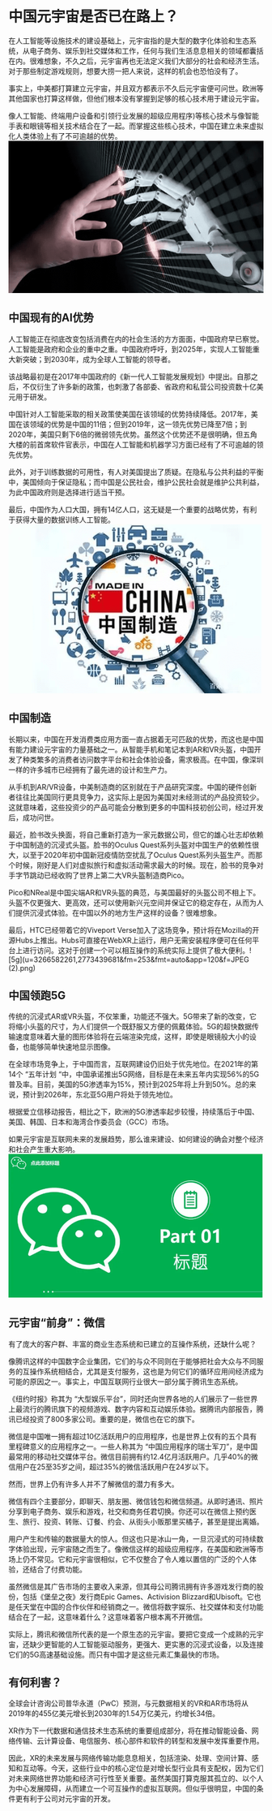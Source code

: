 # 中国元宇宙是否已在路上？




在人工智能等设施技术的建设基础上，元宇宙指的是大型的数字化体验和生态系统，从电子商务、娱乐到社交媒体和工作，任何与我们生活息息相关的领域都囊括在内。很难想象，不久之后，元宇宙再也无法定义我们大部分的社会和经济生活。对于那些制定游戏规则，想要大捞一把人来说，这样的机会也恐怕没有了。

事实上，中美都打算建立元宇宙，并且双方都表示不久后元宇宙便可问世。欧洲等其他国家也打算这样做，但他们根本没有掌握到足够的核心技术用于建设元宇宙。

像人工智能、终端用户设备和引领行业发展的超级应用程序)等核心技术与像智能手表和眼镜等相关技术结合在了一起。而掌握这些核心技术，中国在建立未来虚拟化人类体验上有了不可逾越的优势。![ai](u=3827379066,3348559567&fm=253&fmt=auto&app=120&f=JPEG.png)

## **中国现有的AI优势**

人工智能正在彻底改变包括消费在内的社会生活的方方面面，中国政府早已察觉。人工智能是政府和企业的重中之重。中国政府呼吁，到2025年，实现人工智能重大新突破；到2030年，成为全球人工智能的领导者。

该战略最初是在2017年中国政府的《新一代人工智能发展规划》中提出。自那之后，不仅衍生了许多新的政策，也刺激了各部委、省政府和私营公司投资数十亿美元用于研发。

中国针对人工智能采取的相关政策使美国在该领域的优势持续降低。2017年，美国在该领域的优势是中国的11倍；但到2019年，这一领先优势已降至7倍；到2020年，美国只剩下6倍的微弱领先优势。虽然这个优势还不是很明确，但五角大楼的前首席软件官表示，中国在人工智能和机器学习方面已经有了不可逾越的领先优势。

此外，对于训练数据的可用性，有人对美国提出了质疑。在隐私与公共利益的平衡中，美国倾向于保证隐私；而中国是公民社会，维护公民社会就是维护公共利益，为此中国政府则是选择进行适当干预。

最后，中国作为人口大国，拥有14亿人口，这无疑是一个重要的战略优势，有利于获得大量的数据训练人工智能。![中国](u=3132918052,1907940237&fm=253&fmt=auto&app=138&f=JPEG.png)

## **中国制造**

长期以来，中国在开发消费类应用方面一直占据着无可匹敌的优势，而这也是中国有能力建设元宇宙的力量基础之一。从智能手机和笔记本到AR和VR头盔，中国开发了种类繁多的消费者访问数字平台和社会体验设备，需求极高。在中国，像深圳一样的许多城市已经拥有了最先进的设计和生产力。

从手机到AR/VR设备，中美制造商的区别就在于产品研究深度。中国的硬件创新者往往比美国同行更具竞争力，这实际上是因为美国对未经测试的产品投资较少。这就意味着，这些投资少的产品可能会分散到更多的中国科技初创公司，经过开发后，成功问世。

最近，脸书改头换面，将自己重新打造为一家元数据公司，但它的雄心壮志却依赖于中国制造的沉浸式头盔。脸书的Oculus Quest系列头盔对中国生产的依赖性很大，以至于2020年初中国新冠疫情防空扰乱了Oculus Quest系列头盔生产。而那个时候，刚好是人们对虚拟旅行和虚拟活动需求最大的时候。现在，脸书的竞争对手字节跳动已经收购了世界上第二大VR头盔制造商Pico。

Pico和NReal是中国尖端AR和VR头盔的典范，与美国最好的头盔公司不相上下。头盔不仅更强大、更高效，还可以使用新兴元空间并保证它的稳定存在，从而为人们提供沉浸式体验。在中国以外的地方生产这样的设备？很难想象。

最后，HTC已经带着它的Viveport Verse加入了这场竞争，预计将在Mozilla的开源Hubs上推出。Hubs可直接在WebXR上运行，用户无需安装程序便可在任何平台上进行访问。这对于创建一个可以相互操作的系统实际上提供了极大便利。![5g](u=3266582261,2773439681&fm=253&fmt=auto&app=120&f=JPEG (2).png)

## **中国领跑5G**

传统的沉浸式AR或VR头盔，不仅笨重，功能还不强大。5G带来了新的改变，它将缩小头盔的尺寸，为人们提供一个既舒服又方便的佩戴体验。5G的超快数据传输速度意味着大量的图形体验将在云端渲染完成，这样，即使是眼镜般大小的设备，也能够简单快速地显示图像。

在全球市场竞争上，于中国而言，互联网建设仍旧处于优先地位。在2021年的第14个 “五年计划 “中，中国承诺推出5G网络，目标是在未来五年内实现56%的5G普及率。目前，美国的5G渗透率为15%，预计到2025年将上升到50%。总的来说，预计到2026年，东北亚5G用户将处于领先地位。

根据爱立信移动报告，相比之下，欧洲的5G渗透率起步较慢，持续落后于中国、美国、韩国、日本和海湾合作委员会（GCC）市场。

如果元宇宙是互联网未来的发展趋势，那么谁来建设、如何建设的确会对整个经济和社会产生重大影响。![wx](src=http.png)

## **元宇宙“前身”：微信**

有了庞大的客户群、丰富的商业生态系统和已建立的互操作系统，还缺什么呢？

像腾讯这样的中国数字企业集团，它们的与众不同则在于能够把社会大众与不同服务的互操作系统相结合，尤其是支付服务，这也是为何它们的循环应用间经济成为可能的原因之一。事实上，中国互联网行业很大一部分属于腾讯生态系统。

《纽约时报》称其为 “大型娱乐平台”，同时还向世界各地的人们展示了一些世界上最流行的腾讯旗下的视频游戏、数字内容和互动娱乐体验。据腾讯内部报告，腾讯已经投资了800多家公司。重要的是，微信也在它的旗下。

微信是中国唯一拥有超过10亿活跃用户的应用程序，也是世界上仅有的五个具有里程碑意义的应用程序之一。一些人称其为 “中国应用程序的瑞士军刀”，是中国最常用的移动社交媒体平台。微信目前拥有约12.4亿月活跃用户。几乎40%的微信用户在25至35岁之间，超过35%的微信活跃用户在24岁以下。

然而，世界上仍有许多人并不了解微信的潜力有多大。

微信有四个主要部分，即聊天、朋友圈、微信钱包和微信频道。从即时通讯、照片分享到电子商务、娱乐和游戏，社交和商务任君切换。你还可以在微信上预约医生、旅行、投资、转账、订餐、约会、从街头小贩那里买橘子，甚至是提出离婚。

用户产生和传输的数据量大的惊人。但这也只是冰山一角，一旦沉浸式的可持续数字体验出现，元宇宙随之而生了。像微信这样的超级应用程序，在美国和欧洲等市场上仍不常见。它和元宇宙很相似，它不仅整合了令人难以置信的广泛的个人体验，还结合了付费功能。

虽然微信是其广告市场的主要收入来源，但其母公司腾讯拥有许多游戏发行商的股份，包括《堡垒之夜》发行商Epic Games、Activision Blizzard和Ubisoft。它也是任天堂在中国的合作伙伴和经销商之一。微信将数字娱乐、社交媒体和支付功能结合在了一起，这意味着什么？这意味着客户根本离不开微信。

实际上，腾讯和微信所代表的是一个原生态的元宇宙。要把它变成一个成熟的元宇宙，还缺少更智能的人工智能驱动服务，更强大、更实惠的沉浸式设备，以及连接它们的5G高速基础设施。而只有中国才是这些元素汇集最快的市场。

## **有何利害？**

全球会计咨询公司普华永道（PwC）预测，与元数据相关的VR和AR市场将从2019年的455亿美元增长到2030年的1.54万亿美元，约增长34倍。

XR作为下一代数据和通信技术生态系统的重要组成部分，将在推动智能设备、网络传输、云计算设备、电信服务、核心部件和软件的转型和发展中发挥重要作用。

因此，XR的未来发展与网络传输功能息息相关，包括渲染、处理、空间计算、感知和互动等。今天，这些行业中的核心定位是对增长型行业具有支配权，因为它们对未来网络世界功能和经济可行性至关重要。虽然美国打算克服其孤立的、以个人为中心发展障碍，从而建立一个可互操作的虚拟互联网。但似乎很明显，中国的条件更有利于公司对元宇宙的开发。
